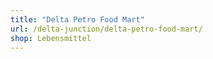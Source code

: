 ```yaml
---
title: "Delta Petro Food Mart"
url: /delta-junction/delta-petro-food-mart/
shop: Lebensmittel
---
```

